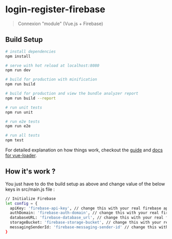 # login-register-firebase

> Connexion "module" (Vue.js + Firebase)

## Build Setup

``` bash
# install dependencies
npm install

# serve with hot reload at localhost:8080
npm run dev

# build for production with minification
npm run build

# build for production and view the bundle analyzer report
npm run build --report

# run unit tests
npm run unit

# run e2e tests
npm run e2e

# run all tests
npm test
```

For detailed explanation on how things work, checkout the [guide](http://vuejs-templates.github.io/webpack/) and [docs for vue-loader](http://vuejs.github.io/vue-loader).

## How it's work ?

You just have to do the build setup as above and change value of the below keys in src/main.js file :

```bash
// Initialize Firebase
let config = {
  apiKey: 'firebase-api-key', // change this with your real firebase apiKey
  authDomain: 'firebase-auth-domain', // change this with your real firebase authDomain
  databaseURL: 'firebase-database_url', // change this with your real firebase databaseURL
  storageBucket: 'firebase-storage-bucket', // change this with your real firebase storageBucket
  messagingSenderId: 'firebase-messaging-sender-id' // change this with your real firebase messagingSenderId
}
```
